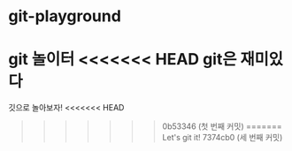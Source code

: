 # git-playground
git 놀이터
<<<<<<< HEAD
git은 재미있다
=======
깃으로 놀아보자!
<<<<<<< HEAD
>>>>>>> 0b53346 (첫 번째 커밋)
=======
Let's git it!
>>>>>>> 7374cb0 (세 번째 커밋)

